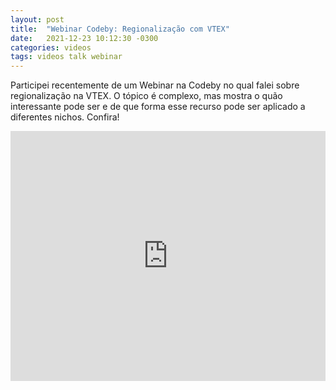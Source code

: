 ```yaml
---
layout: post
title:  "Webinar Codeby: Regionalização com VTEX"
date:   2021-12-23 10:12:30 -0300
categories: videos
tags: videos talk webinar
---
```


Participei recentemente de um Webinar na Codeby no qual falei sobre regionalização na VTEX. O tópico é complexo, mas mostra o quão interessante pode ser e de que forma esse recurso pode ser aplicado a diferentes nichos. Confira!

<!--more-->

<iframe width="100%" height="400" src="https://www.youtube.com/embed/F4ZYG_hxlcw" title="YouTube video player" frameborder="0" allow="accelerometer; autoplay; clipboard-write; encrypted-media; gyroscope; picture-in-picture" allowfullscreen></iframe>